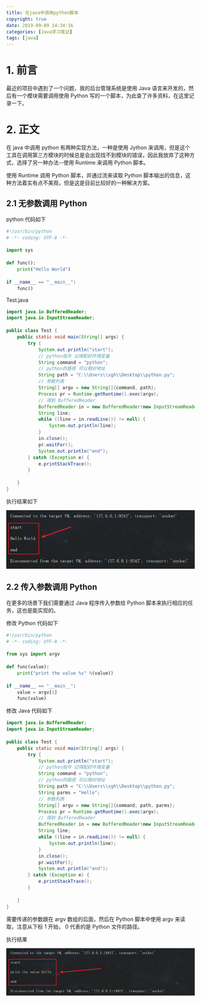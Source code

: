 ```yaml
---
title: 在java中调用python脚本
copyright: true
date: 2019-09-09 14:34:16
categories: [Java学习笔记]
tags: [java]
---
```


# 1. 前言

最近的项目中遇到了一个问题，我的后台管理系统是使用 Java 语言来开发的，然后有一个模块需要调用使用 Python 写的一个脚本，为此查了许多资料，在这里记录一下。

# 2. 正文

在 java 中调用 python 有两种实现方法，一种是使用 Jython 来调用，但是这个工具在调用第三方模块的时候总是会出现找不到模块的错误，因此我放弃了这种方式，选择了另一种办法--使用 Runtime 来调用 Python 脚本。

使用 Runtime 调用 Python 脚本，并通过流来读取 Python 脚本输出的信息，这种方法着实有点不美观，但是这是目前比较好的一种解决方案。

## 2.1 无参数调用 Python

python 代码如下

```python
#!/usr/bin/python
# -*- coding: UTF-8 -*-

import sys

def func():
    print("Hello World")

if __name__ == "__main__":
    func()
```

Test.java

```java
import java.io.BufferedReader;
import java.io.InputStreamReader;

public class Test {
    public static void main(String[] args) {
        try {
            System.out.println("start");
            // python指令 记得配好环境变量
            String command = "python";
            // python的路径 可以相对地址
            String path = "C:\\Users\\sgh\\Desktop\\python.py";
            // 参数列表
            String[] argv = new String[]{command, path};
            Process pr = Runtime.getRuntime().exec(argv);
            // 得到 BufferedReader
            BufferedReader in = new BufferedReader(new InputStreamReader(pr.getInputStream()));
            String line;
            while ((line = in.readLine()) != null) {
                System.out.println(line);
            }
            in.close();
            pr.waitFor();
            System.out.println("end");
        } catch (Exception e) {
            e.printStackTrace();
        }

    }
}
```

执行结果如下

![1568096918658](https://raw.githubusercontent.com/ShangguanHong/PictureBed/master/1568096918658.png)

## 2.2 传入参数调用 Python

在更多的场景下我们需要通过 Java  程序传入参数给 Python 脚本来执行相应的任务，这也是能实现的。

修改 Python 代码如下

```python
#!/usr/bin/python
# -*- coding: UTF-8 -*-

from sys import argv

def func(value):
    print("print the value %s" %(value))

if __name__ == "__main__":
    value = argv[1]
    func(value)
```

修改 Java 代码如下

```java
import java.io.BufferedReader;
import java.io.InputStreamReader;

public class Test {
    public static void main(String[] args) {
        try {
            System.out.println("start");
            // python指令 记得配好环境变量
            String command = "python";
            // python的路径 可以相对地址
            String path = "C:\\Users\\sgh\\Desktop\\python.py";
            String parms = "Hello";
            // 参数列表
            String[] argv = new String[]{command, path, parms};
            Process pr = Runtime.getRuntime().exec(argv);
            // 得到 BufferedReader
            BufferedReader in = new BufferedReader(new InputStreamReader(pr.getInputStream()));
            String line;
            while ((line = in.readLine()) != null) {
                System.out.println(line);
            }
            in.close();
            pr.waitFor();
            System.out.println("end");
        } catch (Exception e) {
            e.printStackTrace();
        }

    }
}
```

需要传递的参数跟在 argv 数组的后面，然后在 Python 脚本中使用 argv 来读取，注意从下标 1 开始， 0 代表的是 Python 文件的路径。

执行结果

![1568101183893](https://raw.githubusercontent.com/ShangguanHong/PictureBed/master/1568101183893.png)